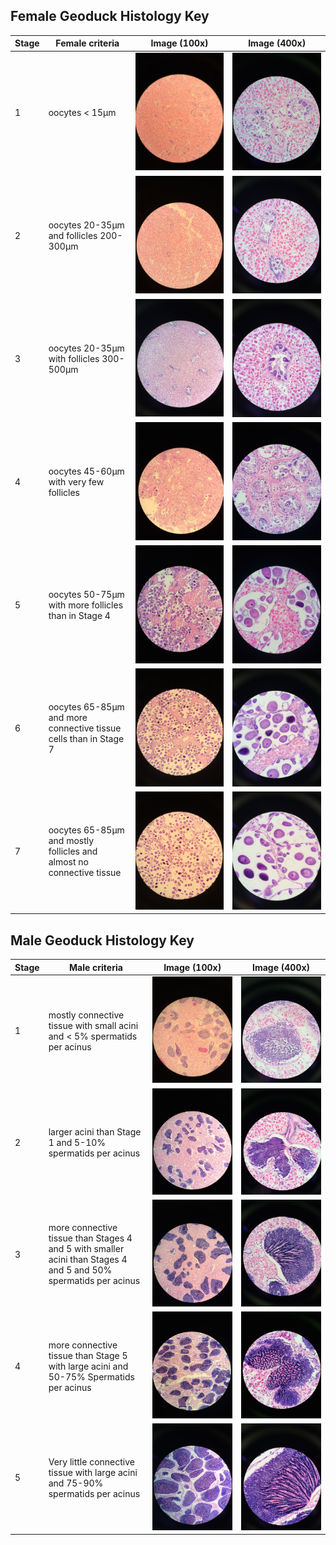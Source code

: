 ## Female Geoduck Histology Key

| Stage | Female criteria                                                      | Image (100x)                                                                                                                                                       | Image (400x)                                                                                                                                                       |
|------------------|------------------|------------------|------------------|
| 1     | oocytes \< 15µm                                                      | ![stage1_female_100x](https://github.com/shellywanamaker/paper-GeoduckReproDev_pH/blob/master/histology_key_figure/Female_geoduck/stage1_G4_10x.jpg "stage1_female_100x")  | ![stage1_female_400x](https://github.com/shellywanamaker/paper-GeoduckReproDev_pH/blob/master/histology_key_figure/Female_geoduck/stage1_G4_40x.jpg "stage1_female_400x")  |
| 2     | oocytes 20-35µm and follicles 200-300µm                              | ![stage2_female_100x](https://github.com/shellywanamaker/paper-GeoduckReproDev_pH/blob/master/histology_key_figure/Female_geoduck/stage2_G18_10x.jpg "stage2_female_100x") | ![stage2_female_400x](https://github.com/shellywanamaker/paper-GeoduckReproDev_pH/blob/master/histology_key_figure/Female_geoduck/stage2_G18_40x.jpg "stage2_female_400x") |
| 3     | oocytes 20-35µm with follicles 300-500µm                             | ![stage3_female_100x](https://github.com/shellywanamaker/paper-GeoduckReproDev_pH/blob/master/histology_key_figure/Female_geoduck/stage3_G66_10x.jpg "stage3_female_100x") | ![stage3_female_400x](https://github.com/shellywanamaker/paper-GeoduckReproDev_pH/blob/master/histology_key_figure/Female_geoduck/stage3_G66_40x.jpg "stage3_female_400x") |
| 4     | oocytes 45-60µm with very few follicles                              | ![stage4_female_100x](https://github.com/shellywanamaker/paper-GeoduckReproDev_pH/blob/master/histology_key_figure/Female_geoduck/stage4_G31_10x.jpg "stage4_female_100x") | ![stage4_female_400x](https://github.com/shellywanamaker/paper-GeoduckReproDev_pH/blob/master/histology_key_figure/Female_geoduck/stage4_G31_40x.jpg "stage4_female_400x") |
| 5     | oocytes 50-75µm with more follicles than in Stage 4                  | ![stage5_female_100x](https://github.com/shellywanamaker/paper-GeoduckReproDev_pH/blob/master/histology_key_figure/Female_geoduck/stage5_G39_10x.jpg "stage5_female_100x") | ![stage5_female_400x](https://github.com/shellywanamaker/paper-GeoduckReproDev_pH/blob/master/histology_key_figure/Female_geoduck/stage5_G39_40x.jpg "stage5_female_400x") |
| 6     | oocytes 65-85µm and more connective tissue cells than in Stage 7     | ![stage6_female_100x](https://github.com/shellywanamaker/paper-GeoduckReproDev_pH/blob/master/histology_key_figure/Female_geoduck/stage6_G50_10x.jpg "stage6_female_100x") | ![stage6_female_400x](https://github.com/shellywanamaker/paper-GeoduckReproDev_pH/blob/master/histology_key_figure/Female_geoduck/stage6_G50_40x.jpg "stage6_female_400x") |
| 7     | oocytes 65-85µm and mostly follicles and almost no connective tissue | ![stage7_female_100x](https://github.com/shellywanamaker/paper-GeoduckReproDev_pH/blob/master/histology_key_figure/Female_geoduck/stage7_G61_10x.jpg "stage7_female_100x") | ![stage7_female_400x](https://github.com/shellywanamaker/paper-GeoduckReproDev_pH/blob/master/histology_key_figure/Female_geoduck/stage7_G61_40x.jpg "stage7_female_400x") |

## Male Geoduck Histology Key

| Stage | Male criteria                                                                                                   | Image (100x)                                                                                                                                                 | Image (400x)                                                                                                                                                 |
|------------------|------------------|------------------|------------------|
| 1     | mostly connective tissue with small acini and \< 5% spermatids per acinus                                       | ![stage1_male_100x](https://github.com/shellywanamaker/paper-GeoduckReproDev_pH/blob/master/histology_key_figure/Male_geoduck/stage1_G2_10x.jpg "stage7_male_100x")  | ![stage1_male_400x](https://github.com/shellywanamaker/paper-GeoduckReproDev_pH/blob/master/histology_key_figure/Male_geoduck/stage1_G2_40x.jpg "stage7_male_400x")  |
| 2     | larger acini than Stage 1 and 5-10% spermatids per acinus                                                       | ![stage2_male_100x](https://github.com/shellywanamaker/paper-GeoduckReproDev_pH/blob/master/histology_key_figure/Male_geoduck/stage2_G11_10x.jpg "stage7_male_100x") | ![stage2_male_400x](https://github.com/shellywanamaker/paper-GeoduckReproDev_pH/blob/master/histology_key_figure/Male_geoduck/stage2_G11_40x.jpg "stage7_male_400x") |
| 3     | more connective tissue than Stages 4 and 5 with smaller acini than Stages 4 and 5 and 50% spermatids per acinus | ![stage3_male_100x](https://github.com/shellywanamaker/paper-GeoduckReproDev_pH/blob/master/histology_key_figure/Male_geoduck/stage3_G41_10x.jpg "stage7_male_100x") | ![stage3_male_400x](https://github.com/shellywanamaker/paper-GeoduckReproDev_pH/blob/master/histology_key_figure/Male_geoduck/stage3_G41_40x.jpg "stage7_male_400x") |
| 4     | more connective tissue than Stage 5 with large acini and 50-75% Spermatids per acinus                           | ![stage4_male_100x](https://github.com/shellywanamaker/paper-GeoduckReproDev_pH/blob/master/histology_key_figure/Male_geoduck/stage4_G33_10x.jpg "stage7_male_100x") | ![stage4_male_400x](https://github.com/shellywanamaker/paper-GeoduckReproDev_pH/blob/master/histology_key_figure/Male_geoduck/stage4_G33_40x.jpg "stage7_male_400x") |
| 5     | Very little connective tissue with large acini and 75-90% spermatids per acinus                                 | ![stage5_male_100x](https://github.com/shellywanamaker/paper-GeoduckReproDev_pH/blob/master/histology_key_figure/Male_geoduck/stage5_G62_10x.jpg "stage7_male_100x") | ![stage5_male_400x](https://github.com/shellywanamaker/paper-GeoduckReproDev_pH/blob/master/histology_key_figure/Male_geoduck/stage5_G62_40x.jpg "stage7_male_400x") |
